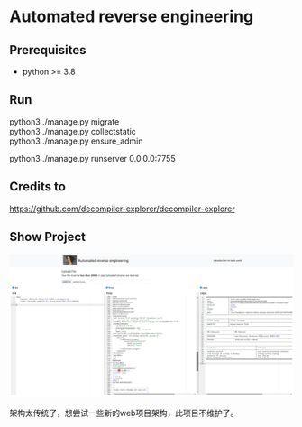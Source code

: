 # Automated reverse engineering

## Prerequisites
- python >= 3.8

## Run
python3 ./manage.py migrate  
python3 ./manage.py collectstatic  
python3 ./manage.py ensure_admin  

python3 ./manage.py runserver 0.0.0.0:7755


## Credits to  
https://github.com/decompiler-explorer/decompiler-explorer  


## Show Project 
![img](Demo.png)




架构太传统了，想尝试一些新的web项目架构，此项目不维护了。
